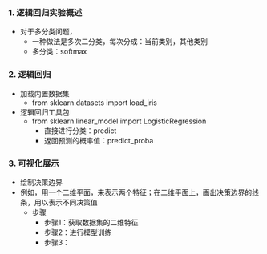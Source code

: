 ### 1. 逻辑回归实验概述
- 对于多分类问题，
  - 一种做法是多次二分类，每次分成：当前类别，其他类别
  - 多分类：softmax

### 2. 逻辑回归
- 加载内置数据集
  - from sklearn.datasets import load_iris
- 逻辑回归工具包
  - from sklearn.linear_model import LogisticRegression
    - 直接进行分类：predict
    - 返回预测的概率值：predict_proba

### 3. 可视化展示
- 绘制决策边界
- 例如，用一个二维平面，来表示两个特征；在二维平面上，画出决策边界的线条，用以表示不同决策值
  - 步骤
    - 步骤1：获取数据集的二维特征
    - 步骤2：进行模型训练
    - 步骤3：